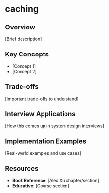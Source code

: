 # caching

## Overview
[Brief description]

## Key Concepts
- [Concept 1]
- [Concept 2]

## Trade-offs
[Important trade-offs to understand]

## Interview Applications
[How this comes up in system design interviews]

## Implementation Examples
[Real-world examples and use cases]

## Resources
- **Book Reference**: [Alex Xu chapter/section]
- **Educative**: [Course section]
